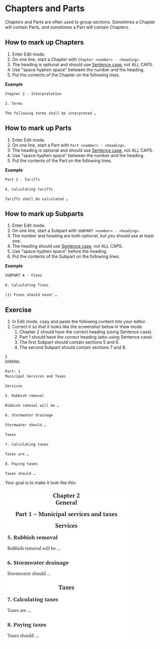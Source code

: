 # Chapters and Parts

Chapters and Parts are often used to group sections. Sometimes a Chapter will contain Parts, and sometimes a Part will contain Chapters.

## How to mark up Chapters

1. Enter Edit mode.
2. On one line, start a Chapter with `Chapter <number> - <heading>`.
3. The heading is optional and should use [Sentence case](../style-guides/laws.africa.md#headings), not ALL CAPS.
4. Use "space hyphen space" between the number and the heading.
5. Put the contents of the Chapter on the following lines.

**Example**

```text
Chapter 2 - Interpretation

2. Terms

The following terms shall be interpreted …
```

## How to mark up Parts

1. Enter Edit mode.
2. On one line, start a Part with `Part <number> - <heading>`.
3. The heading is optional and should use [Sentence case](../style-guides/laws.africa.md#headings), not ALL CAPS.
4. Use "space hyphen space" between the number and the heading.
5. Put the contents of the Part on the following lines.

**Example**

```text
Part 2 - Tariffs

4. Calculating tariffs

Tariffs shall be calculated …
```

## How to mark up Subparts

1. Enter Edit mode.
2. On one line, start a Subpart with `SUBPART <number> - <heading>`.
3. The number and heading are both optional, but you should use at least one.
4. The heading should use [Sentence case](../style-guides/laws.africa.md#headings), not ALL CAPS.
5. Use "space hyphen space" before the heading.
6. Put the contents of the Subpart on the following lines.

**Example**

```text
SUBPART A - Fines

6. Calculating fines

(1) Fines should never …
```

## Exercise

1. In Edit mode, copy and paste the following content into your editor.
2. Correct it so that it looks like the screenshot below in View mode.
   1. Chapter 2 should have the correct heading \(using Sentence case\).
   2. Part 1 should have the correct heading \(also using Sentence case\).
   3. The first Subpart should contain sections 5 and 6.
   4. The second Subpart should contain sections 7 and 8.

```text
2
GENERAL

Part: 1
Municipal Services and Taxes

Services

5. Rubbish removal

Rubbish removal will be …

6. Stormwater drainage

Stormwater should …

Taxes

7. Calculating taxes

Taxes are …

8. Paying taxes

Taxes should …

```

Your goal is to make it look like this:

![](../.gitbook/assets/image%20%2884%29.png)


